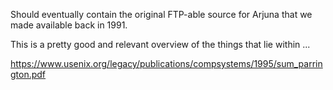 Should eventually contain the original FTP-able source for Arjuna that we made available back in 1991.

This is a pretty good and relevant overview of the things that lie within ...

https://www.usenix.org/legacy/publications/compsystems/1995/sum_parrington.pdf
